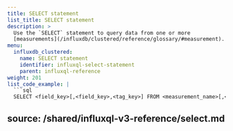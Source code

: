 ```yaml
---
title: SELECT statement
list_title: SELECT statement
description: >
  Use the `SELECT` statement to query data from one or more
  [measurements](/influxdb/clustered/reference/glossary/#measurement).
menu:
  influxdb_clustered:
    name: SELECT statement
    identifier: influxql-select-statement
    parent: influxql-reference
weight: 201
list_code_example: |
  ```sql
  SELECT <field_key>[,<field_key>,<tag_key>] FROM <measurement_name>[,<measurement_name>]
  ```

source: /shared/influxql-v3-reference/select.md
---
```

